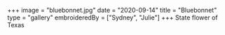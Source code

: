 +++
image = "bluebonnet.jpg"
date = "2020-09-14"
title = "Bluebonnet"
type = "gallery"
embroideredBy = ["Sydney", "Julie"]
+++
State flower of Texas